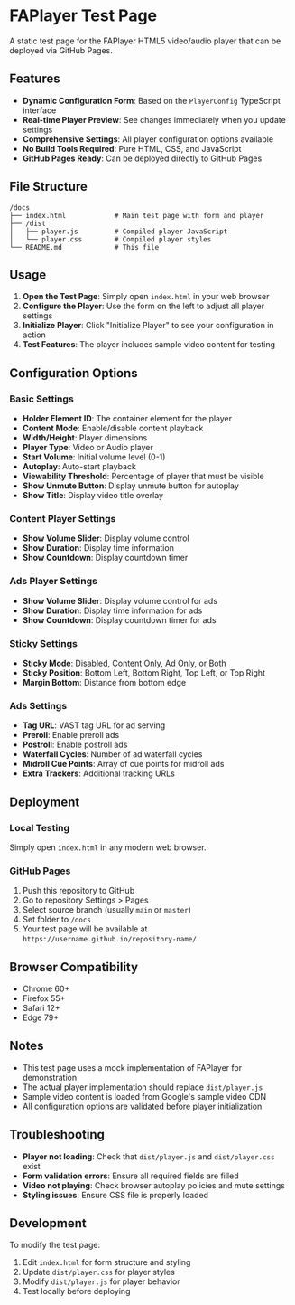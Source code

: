 # FAPlayer Test Page

A static test page for the FAPlayer HTML5 video/audio player that can be deployed via GitHub Pages.

## Features

- **Dynamic Configuration Form**: Based on the `PlayerConfig` TypeScript interface
- **Real-time Player Preview**: See changes immediately when you update settings
- **Comprehensive Settings**: All player configuration options available
- **No Build Tools Required**: Pure HTML, CSS, and JavaScript
- **GitHub Pages Ready**: Can be deployed directly to GitHub Pages

## File Structure

```
/docs
├── index.html            # Main test page with form and player
├── /dist
│   ├── player.js         # Compiled player JavaScript
│   └── player.css        # Compiled player styles
└── README.md             # This file
```

## Usage

1. **Open the Test Page**: Simply open `index.html` in your web browser
2. **Configure the Player**: Use the form on the left to adjust all player settings
3. **Initialize Player**: Click "Initialize Player" to see your configuration in action
4. **Test Features**: The player includes sample video content for testing

## Configuration Options

### Basic Settings
- **Holder Element ID**: The container element for the player
- **Content Mode**: Enable/disable content playback
- **Width/Height**: Player dimensions
- **Player Type**: Video or Audio player
- **Start Volume**: Initial volume level (0-1)
- **Autoplay**: Auto-start playback
- **Viewability Threshold**: Percentage of player that must be visible
- **Show Unmute Button**: Display unmute button for autoplay
- **Show Title**: Display video title overlay

### Content Player Settings
- **Show Volume Slider**: Display volume control
- **Show Duration**: Display time information
- **Show Countdown**: Display countdown timer

### Ads Player Settings
- **Show Volume Slider**: Display volume control for ads
- **Show Duration**: Display time information for ads
- **Show Countdown**: Display countdown timer for ads

### Sticky Settings
- **Sticky Mode**: Disabled, Content Only, Ad Only, or Both
- **Sticky Position**: Bottom Left, Bottom Right, Top Left, or Top Right
- **Margin Bottom**: Distance from bottom edge

### Ads Settings
- **Tag URL**: VAST tag URL for ad serving
- **Preroll**: Enable preroll ads
- **Postroll**: Enable postroll ads
- **Waterfall Cycles**: Number of ad waterfall cycles
- **Midroll Cue Points**: Array of cue points for midroll ads
- **Extra Trackers**: Additional tracking URLs

## Deployment

### Local Testing
Simply open `index.html` in any modern web browser.

### GitHub Pages
1. Push this repository to GitHub
2. Go to repository Settings > Pages
3. Select source branch (usually `main` or `master`)
4. Set folder to `/docs`
5. Your test page will be available at `https://username.github.io/repository-name/`

## Browser Compatibility

- Chrome 60+
- Firefox 55+
- Safari 12+
- Edge 79+

## Notes

- This test page uses a mock implementation of FAPlayer for demonstration
- The actual player implementation should replace `dist/player.js`
- Sample video content is loaded from Google's sample video CDN
- All configuration options are validated before player initialization

## Troubleshooting

- **Player not loading**: Check that `dist/player.js` and `dist/player.css` exist
- **Form validation errors**: Ensure all required fields are filled
- **Video not playing**: Check browser autoplay policies and mute settings
- **Styling issues**: Ensure CSS file is properly loaded

## Development

To modify the test page:
1. Edit `index.html` for form structure and styling
2. Update `dist/player.css` for player styles
3. Modify `dist/player.js` for player behavior
4. Test locally before deploying 